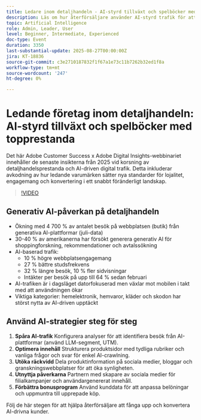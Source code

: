 ```yaml
---
title: Ledare inom detaljhandeln - AI-styrd tillväxt och spelböcker med topprestanda
description: Läs om hur återförsäljare använder AI-styrd trafik för att öka lojalitet, engagemang och konvertering i Adobe webbinarium 2025.
topic: Artificial Intelligence
role: Admin, Leader, User
level: Beginner, Intermediate, Experienced
doc-type: Event
duration: 3350
last-substantial-update: 2025-08-27T00:00:00Z
jira: KT-18836
source-git-commit: c3e2710187832f1f67a1e73c11b7262b32ed1f8a
workflow-type: tm+mt
source-wordcount: '247'
ht-degree: 0%

---
```



# Ledande företag inom detaljhandeln: AI-styrd tillväxt och spelböcker med topprestanda

Det här Adobe Customer Success x Adobe Digital Insights-webbinariet innehåller de senaste insikterna från 2025 vid korsning av detaljhandelsprestanda och AI-driven digital trafik. Detta inkluderar avkodning av hur ledande varumärken sätter nya standarder för lojalitet, engagemang och konvertering i ett snabbt föränderligt landskap.

>[!VIDEO](https://video.tv.adobe.com/v/3471272/?learn=on&enablevpops)

## Generativ AI-påverkan på detaljhandeln

* Ökning med 4 700 % av antalet besök på webbplatsen (butik) från generativa AI-plattformar (juli-data)
* 30-40 % av amerikanerna har försökt generera generativ AI för shoppingforskning, rekommendationer och avtalssökning
* AI-baserad trafik:
   * 10 % högre webbplatsengagemang
   * 27 % bättre studsfrekvens
   * 32 % längre besök, 10 % fler sidvisningar
   * Intäkter per besök på upp till 64 % sedan februari
* AI-trafiken är i dagsläget datorfokuserad men växlar mot mobilen i takt med att användningen ökar
* Viktiga kategorier: hemelektronik, hemvaror, kläder och skodon har störst nytta av AI-driven upptäckt

## Använd AI-strategier steg för steg

1. **Spåra AI-trafik** Konfigurera analyser för att identifiera besök från AI-plattformar (använd LLM-segment, UTM).
1. **Optimera innehåll** Strukturera produktsidor med tydliga rubriker och vanliga frågor och svar för enkel AI-crawlning.
1. **Utöka räckvidd** Dela produktinformation på sociala medier, bloggar och granskningswebbplatser för att öka synligheten.
1. **Utnyttja påverkarna** Partnern med skapare av sociala medier för filialkampanjer och användargenererat innehåll.
1. **Förbättra bonusprogram** Använd kunddata för att anpassa belöningar och uppmuntra till upprepade köp.

Följ de här stegen för att hjälpa återförsäljare att fånga upp och konvertera AI-drivna kunder.
